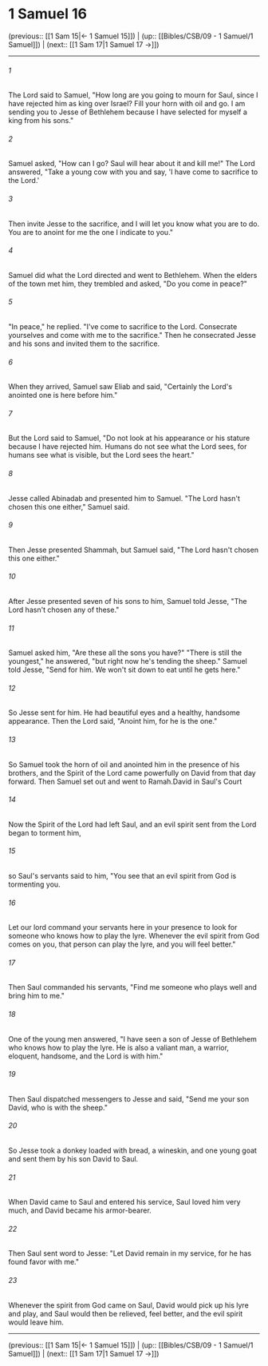 # 1 Samuel 16

(previous:: [[1 Sam 15|← 1 Samuel 15]]) | (up:: [[Bibles/CSB/09 - 1 Samuel/1 Samuel]]) | (next:: [[1 Sam 17|1 Samuel 17 →]])

***


###### 1 
The Lord said to Samuel, "How long are you going to mourn for Saul, since I have rejected him as king over Israel? Fill your horn with oil and go. I am sending you to Jesse of Bethlehem because I have selected for myself a king from his sons." 

###### 2 
Samuel asked, "How can I go? Saul will hear about it and kill me!" The Lord answered, "Take a young cow with you and say, 'I have come to sacrifice to the Lord.' 

###### 3 
Then invite Jesse to the sacrifice, and I will let you know what you are to do. You are to anoint for me the one I indicate to you." 

###### 4 
Samuel did what the Lord directed and went to Bethlehem. When the elders of the town met him, they trembled and asked, "Do you come in peace?" 

###### 5 
"In peace," he replied. "I've come to sacrifice to the Lord. Consecrate yourselves and come with me to the sacrifice." Then he consecrated Jesse and his sons and invited them to the sacrifice. 

###### 6 
When they arrived, Samuel saw Eliab and said, "Certainly the Lord's anointed one is here before him." 

###### 7 
But the Lord said to Samuel, "Do not look at his appearance or his stature because I have rejected him. Humans do not see what the Lord sees, for humans see what is visible, but the Lord sees the heart." 

###### 8 
Jesse called Abinadab and presented him to Samuel. "The Lord hasn't chosen this one either," Samuel said. 

###### 9 
Then Jesse presented Shammah, but Samuel said, "The Lord hasn't chosen this one either." 

###### 10 
After Jesse presented seven of his sons to him, Samuel told Jesse, "The Lord hasn't chosen any of these." 

###### 11 
Samuel asked him, "Are these all the sons you have?" "There is still the youngest," he answered, "but right now he's tending the sheep." Samuel told Jesse, "Send for him. We won't sit down to eat until he gets here." 

###### 12 
So Jesse sent for him. He had beautiful eyes and a healthy, handsome appearance. Then the Lord said, "Anoint him, for he is the one." 

###### 13 
So Samuel took the horn of oil and anointed him in the presence of his brothers, and the Spirit of the Lord came powerfully on David from that day forward. Then Samuel set out and went to Ramah.David in Saul's Court 

###### 14 
Now the Spirit of the Lord had left Saul, and an evil spirit sent from the Lord began to torment him, 

###### 15 
so Saul's servants said to him, "You see that an evil spirit from God is tormenting you. 

###### 16 
Let our lord command your servants here in your presence to look for someone who knows how to play the lyre. Whenever the evil spirit from God comes on you, that person can play the lyre, and you will feel better." 

###### 17 
Then Saul commanded his servants, "Find me someone who plays well and bring him to me." 

###### 18 
One of the young men answered, "I have seen a son of Jesse of Bethlehem who knows how to play the lyre. He is also a valiant man, a warrior, eloquent, handsome, and the Lord is with him." 

###### 19 
Then Saul dispatched messengers to Jesse and said, "Send me your son David, who is with the sheep." 

###### 20 
So Jesse took a donkey loaded with bread, a wineskin, and one young goat and sent them by his son David to Saul. 

###### 21 
When David came to Saul and entered his service, Saul loved him very much, and David became his armor-bearer. 

###### 22 
Then Saul sent word to Jesse: "Let David remain in my service, for he has found favor with me." 

###### 23 
Whenever the spirit from God came on Saul, David would pick up his lyre and play, and Saul would then be relieved, feel better, and the evil spirit would leave him.

***

(previous:: [[1 Sam 15|← 1 Samuel 15]]) | (up:: [[Bibles/CSB/09 - 1 Samuel/1 Samuel]]) | (next:: [[1 Sam 17|1 Samuel 17 →]])
